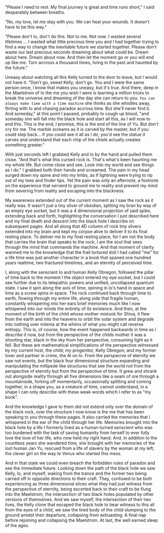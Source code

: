 <!-- Shiva's injuries compounding, she begins to die. Talking with Kelly (in Jan's body) and IO. -->

  "Please I need to rest. My final journey is great and time runs short," I said desparately between breaths.

  "No, my love, let me stay with you. We can heal your wounds. It doesn't have to be this way."

  "Please don't Io, don't do this. Not to me. Not now. I wasted several lifetimes ... I wasted what little precious time you and I had together trying to find a way to change the inevitable future we started together. Please don't waste our last precious seconds dreaming about what could be. Dream about here. Dream about now. And then let the moment go or you will end up like me. Torn accross a thousand times, living in the past and haunted by the future."

  Uneasy about watching all this Kelly turned to the door to leave, but I would not have it. "Don't go, sweet Kelly, don't go. You and I were the same person once, I know that makes you uneasy, but it's true. And there, deep in the Maelstrom of Io the me you wish I were is learning a million tricks to break the universe and dreaming of the day she can return to you. `You can always make time with a time machine` she thinks as she whistles away, flirting with Io and chasing paradox accross time. But she'll never find it. And someday," at this point I paused, probably to cough up blood, "and someday she will fall into the black hole and start all this, as I will now to end this. This is the end, I promise, this is the end of the line of Yu. But don't cry for me. The marble screams as it is carved by the master, but if you could step back... if you could see it all as I do, you'd see the statue it carves and understand that each chip of the chisle actually creates something greater."

  With just seconds left I grabbed Kelly and Io by the hand and pulled them close. "And that's what this cursed rock is. That's what's been haunting me my whole life. But come close and see. Look into my world and see things as I do." I grabbed both their hands and screamed. The pain in my head surged down my spine and into my limbs, as if lightning were trying to rip out of my toes and finder tips. Yet the pain was only an afternote, a footnote on the experience that serverd to ground me to reality and prevent my mind from severing from reality and escaping into the blackness.

  My awareness extended out of the current moment as I saw the rock as it really was. It wasn't just a tiny sliver of obsidian, spliting my bran by way of an empty eye socket, but it was a 4 dimensional projection of said spike, extending back and forth, highlighting the conversation I just described here and my final death and descent into the black hole I describe on subsequent pages. And all along that 4D column of rock tiny slivers extended into my brain and kept my corpse alive to deliver it to its final resting place. To deliver me to my final resting place, for I am not the body that carries the brain that speaks to the rock, I am the soul that sees through the mind that commands the machine. And that moment of clarity warmed me to the knowledge that the frail tortured doll I had called "me" for a life time was just another character in a book that spaned one hundred years realtime, two fractured timelines, and an eternity of perceived time.

  I, along with the senscient Io and human Kelly Obregon, followed the pillar of time back to the moment I the object entered my eye socket, but I could see further due to its telepathic powers and unified, uncollapsed quantum state. I saw it spin along the axis of time, spining in Io's hand in space and time as a screw spins in space. The rock continued back through time to earth, flowing through my entire life, along side that fragile human, constantly whispering into her ears brief memories much like I now whispered into our minds the entirety of its existence. And then, at the moment of the birth of the child whose mother mistook for Shiva, it flew from the earth and into the heavens to orbit the solar system and degrade into nothing over milenia at the whims of what you might call reverse entropy. This is, of course, how the event happened backwards in time as I describe it now, but from the perspective of the childs mother it was a shooting star, black in the sky from her perspective, consuming light as it fell. But these are mathematical simplifications of the perspective witnessed by my current host, the child; my progenitor, Kelly Obregon; and my former lover and partner in crime, the AI on Io. From the perspecive of eternity we saw not events, but the black four dimensional structure expanding and manipulating the millipede like structures that see the world not from the perspective of eternity but from the perspective of time. It grew and shrank out alongside reality through all five dimensions like a seam of ore through a mountainside, forking off momentarily, occasionally splitting and coming together, in a shape you, as a creature of time, cannot understand, in a shape I can only describe with these weak words which I refer to as "my book". 

  And the knowledge I gave to them did not extend only over the domain of the black rock, over the structure I now know is the me that has been speaking to you through these pages. It also carried the memories that I whispered in the ear of the child through her life. Memories brought into the black hole by a life I formerly lived as a human turned senscient who was too burdened with the task of saving humanity from herself to ever fully love the love of her life, who now held my right hand. And, in addition to the countless years she wandered time, she brought with her memories of the lost human Jan Yu, rescued from a life of slavery by the woman at my left, the clever girl on the way to Venus who started this mess.

  <!-- Maybe describe the inside of the black hole and the love of Yu-a and Io -->

  And in that state we could even breach the forbidden rules of paradox and see the immediate future. Looking down the path of the black hole we saw Kelly, Io, and myself, waking from the trance and the former two being carried off in opposite directions to their craft. They, confused to be both experiencing as three dimensional slices what they had just witness from the perspective of eternity, being escorted back to their craft to be flung into the Maelstrom, the intersection of two black holes populated by other versions of themselves. And we saw myself, the intersection of their two lives, the Kelly clone that escaped the black hole to bear witness to this all from the eyes of a child, we saw the tired body of the child slumping to the ground amidst their departure, collapsing from exhuasting. A final nap before rejoining and collapsing the Maelstrom. At last, the well earned sleep of the ages.
